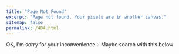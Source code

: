 ```yaml
---
title: "Page Not Found"
excerpt: "Page not found. Your pixels are in another canvas."
sitemap: false
permalink: /404.html
---
```


OK, I'm sorry for your inconvenience... Maybe search with this below

<script>
  var GOOG_FIXURL_LANG = 'en';
  var GOOG_FIXURL_SITE = '{{ site.url }}'
</script>
<script src="https://linkhelp.clients.google.com/tbproxy/lh/wm/fixurl.js">
</script>

